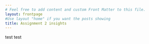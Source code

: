 ```yaml
---
# Feel free to add content and custom Front Matter to this file.
layout: frontpage 
#Use layout "home" if you want the posts showing
title: Assignment 2 insights
---
```



test test 
